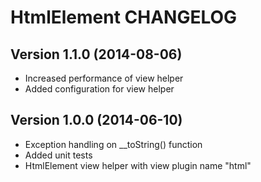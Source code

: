 # HtmlElement CHANGELOG

## Version 1.1.0 (2014-08-06)

* Increased performance of view helper
* Added configuration for view helper

## Version 1.0.0 (2014-06-10)

* Exception handling on __toString() function
* Added unit tests
* HtmlElement view helper with view plugin name "html"
